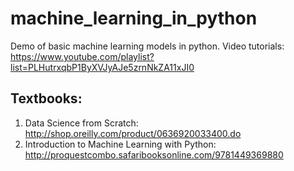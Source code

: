 # machine_learning_in_python
Demo of basic machine learning models in python.
Video tutorials: https://www.youtube.com/playlist?list=PLHutrxqbP1ByXVJyAJe5zrnNkZA11xJI0

## Textbooks:
1. Data Science from Scratch: http://shop.oreilly.com/product/0636920033400.do
2. Introduction to Machine Learning with Python: http://proquestcombo.safaribooksonline.com/9781449369880

